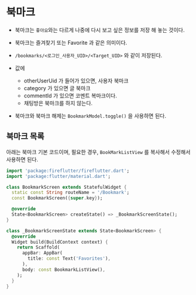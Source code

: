 # 북마크

- 북마크는 `좋아요`와는 다르게 나중에 다시 보고 싶은 정보를 저장 해 놓는 것이다.
- 북마크는 즐겨찾기 또는 Favorite 과 같은 의미이다.
- `/bookmarks/<로그인_사용자_UID>/<Target_UID>` 와 같이 저장된다.
- 값에
    - otherUserUid 가 들어가 있으면, 사용자 북마크
    - category 가 있으면 글 북마크
    - commentId 가 있으면 코멘트 복마크이다.
    - 채팅방은 북마크를 하지 않는다.

- 북마크와 북마크 해제는 `BookmarkModel.toggle()` 을 사용하면 된다.


## 북마크 목록

아래는 북마크 기본 코드이며, 필요한 경우, `BookMarkListView` 를 복사해서 수정해서 사용하면 된다.


```dart
import 'package:fireflutter/fireflutter.dart';
import 'package:flutter/material.dart';

class BookmarkScreen extends StatefulWidget {
  static const String routeName = '/Bookmark';
  const BookmarkScreen({super.key});

  @override
  State<BookmarkScreen> createState() => _BookmarkScreenState();
}

class _BookmarkScreenState extends State<BookmarkScreen> {
  @override
  Widget build(BuildContext context) {
    return Scaffold(
      appBar: AppBar(
        title: const Text('Favorites'),
      ),
      body: const BookmarkListView(),
    );
  }
}
```
